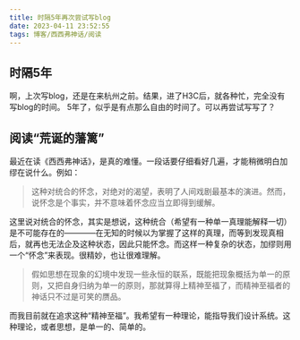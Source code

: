 ```yaml
---
title: 时隔5年再次尝试写blog
date: 2023-04-11 23:52:55
tags: 博客/西西弗神话/阅读
---
```


## 时隔5年
啊，上次写blog，还是在来杭州之前。结果，进了H3C后，就各种忙，完全没有写blog的时间。
5年了，似乎是有点那么自由的时间了。可以再尝试写写了？

## 阅读“荒诞的藩篱”
最近在读《西西弗神话》，是真的难懂。一段话要仔细看好几遍，才能稍微明白加缪在说什么。例如：
> 这种对统合的怀念，对绝对的渴望，表明了人间戏剧最基本的演进。然而，说怀念是个事实，并不意味着怀念应当立即得到缓解。

这里说对统合的怀念，其实是想说，这种统合（希望有一种单一真理能解释一切）是不可能存在的————在无知的时候以为掌握了这样的真理，而等到发现真相后，就再也无法企及这种状态，因此只能怀念。而这样一种复杂的状态，加缪则用一个“怀念”来表现。很精妙，也让很难理解。


> 假如思想在现象的幻境中发现一些永恒的联系，既能把现象概括为单一的原则，又把自身归纳为单一的原则，那就算得上精神至福了，而精神至福者的神话只不过是可笑的赝品。

而我目前就在追求这种“精神至福”。我希望有一种理论，能指导我们设计系统。这种理论，或者思想，是单一的、简单的。